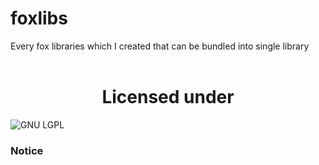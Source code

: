 # foxlibs
Every fox libraries which I created that can be bundled into single library <br>
<br>
<h1 align="center">Licensed under</h1>

![GNU LGPL](https://www.gnu.org/graphics/lgplv3-with-text-154x68.png "License logo")

### Notice